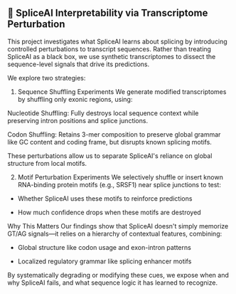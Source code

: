 ## 🧬 SpliceAI Interpretability via Transcriptome Perturbation
This project investigates what SpliceAI learns about splicing by introducing controlled perturbations to transcript sequences. Rather than treating SpliceAI as a black box, we use synthetic transcriptomes to dissect the sequence-level signals that drive its predictions.

We explore two strategies:

1. Sequence Shuffling Experiments
We generate modified transcriptomes by shuffling only exonic regions, using:

Nucleotide Shuffling: Fully destroys local sequence context while preserving intron positions and splice junctions.

Codon Shuffling: Retains 3-mer composition to preserve global grammar like GC content and coding frame, but disrupts known splicing motifs.

These perturbations allow us to separate SpliceAI's reliance on global structure from local motifs.

2. Motif Perturbation Experiments
We selectively shuffle or insert known RNA-binding protein motifs (e.g., SRSF1) near splice junctions to test:

- Whether SpliceAI uses these motifs to reinforce predictions

- How much confidence drops when these motifs are destroyed

Why This Matters
Our findings show that SpliceAI doesn't simply memorize GT/AG signals—it relies on a hierarchy of contextual features, combining:

- Global structure like codon usage and exon-intron patterns

- Localized regulatory grammar like splicing enhancer motifs

By systematically degrading or modifying these cues, we expose when and why SpliceAI fails, and what sequence logic it has learned to recognize.

